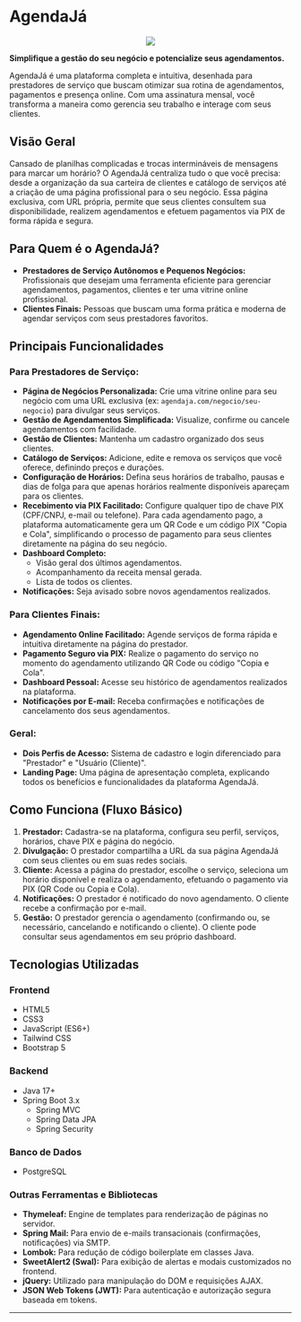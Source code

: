 # AgendaJá

<p align="center">
   <img src="https://i.imgur.com/yF08KvS.gif">
</p>

**Simplifique a gestão do seu negócio e potencialize seus agendamentos.**

AgendaJá é uma plataforma completa e intuitiva, desenhada para prestadores de serviço que buscam otimizar sua rotina de agendamentos, pagamentos e presença online. Com uma assinatura mensal, você transforma a maneira como gerencia seu trabalho e interage com seus clientes.

## Visão Geral

Cansado de planilhas complicadas e trocas intermináveis de mensagens para marcar um horário? O AgendaJá centraliza tudo o que você precisa: desde a organização da sua carteira de clientes e catálogo de serviços até a criação de uma página profissional para o seu negócio. Essa página exclusiva, com URL própria, permite que seus clientes consultem sua disponibilidade, realizem agendamentos e efetuem pagamentos via PIX de forma rápida e segura.

## Para Quem é o AgendaJá?

* **Prestadores de Serviço Autônomos e Pequenos Negócios:** Profissionais que desejam uma ferramenta eficiente para gerenciar agendamentos, pagamentos, clientes e ter uma vitrine online profissional.
* **Clientes Finais:** Pessoas que buscam uma forma prática e moderna de agendar serviços com seus prestadores favoritos.

## Principais Funcionalidades

### Para Prestadores de Serviço:

* **Página de Negócios Personalizada:** Crie uma vitrine online para seu negócio com uma URL exclusiva (ex: `agendaja.com/negocio/seu-negocio`) para divulgar seus serviços.
* **Gestão de Agendamentos Simplificada:** Visualize, confirme ou cancele agendamentos com facilidade.
* **Gestão de Clientes:** Mantenha um cadastro organizado dos seus clientes.
* **Catálogo de Serviços:** Adicione, edite e remova os serviços que você oferece, definindo preços e durações.
* **Configuração de Horários:** Defina seus horários de trabalho, pausas e dias de folga para que apenas horários realmente disponíveis apareçam para os clientes.
* **Recebimento via PIX Facilitado:** Configure qualquer tipo de chave PIX (CPF/CNPJ, e-mail ou telefone). Para cada agendamento pago, a plataforma automaticamente gera um QR Code e um código PIX "Copia e Cola", simplificando o processo de pagamento para seus clientes diretamente na página do seu negócio.
* **Dashboard Completo:**
    * Visão geral dos últimos agendamentos.
    * Acompanhamento da receita mensal gerada.
    * Lista de todos os clientes.
* **Notificações:** Seja avisado sobre novos agendamentos realizados.

### Para Clientes Finais:

* **Agendamento Online Facilitado:** Agende serviços de forma rápida e intuitiva diretamente na página do prestador.
* **Pagamento Seguro via PIX:** Realize o pagamento do serviço no momento do agendamento utilizando QR Code ou código "Copia e Cola".
* **Dashboard Pessoal:** Acesse seu histórico de agendamentos realizados na plataforma.
* **Notificações por E-mail:** Receba confirmações e notificações de cancelamento dos seus agendamentos.

### Geral:

* **Dois Perfis de Acesso:** Sistema de cadastro e login diferenciado para "Prestador" e "Usuário (Cliente)".
* **Landing Page:** Uma página de apresentação completa, explicando todos os benefícios e funcionalidades da plataforma AgendaJá.

## Como Funciona (Fluxo Básico)

1.  **Prestador:** Cadastra-se na plataforma, configura seu perfil, serviços, horários, chave PIX e página do negócio.
2.  **Divulgação:** O prestador compartilha a URL da sua página AgendaJá com seus clientes ou em suas redes sociais.
3.  **Cliente:** Acessa a página do prestador, escolhe o serviço, seleciona um horário disponível e realiza o agendamento, efetuando o pagamento via PIX (QR Code ou Copia e Cola).
4.  **Notificações:** O prestador é notificado do novo agendamento. O cliente recebe a confirmação por e-mail.
5.  **Gestão:** O prestador gerencia o agendamento (confirmando ou, se necessário, cancelando e notificando o cliente). O cliente pode consultar seus agendamentos em seu próprio dashboard.

## Tecnologias Utilizadas

### Frontend
* HTML5
* CSS3
* JavaScript (ES6+)
* Tailwind CSS
* Bootstrap 5

### Backend
* Java 17+
* Spring Boot 3.x
    * Spring MVC
    * Spring Data JPA
    * Spring Security

### Banco de Dados
* PostgreSQL

### Outras Ferramentas e Bibliotecas
* **Thymeleaf:** Engine de templates para renderização de páginas no servidor.
* **Spring Mail:** Para envio de e-mails transacionais (confirmações, notificações) via SMTP.
* **Lombok:** Para redução de código boilerplate em classes Java.
* **SweetAlert2 (Swal):** Para exibição de alertas e modais customizados no frontend.
* **jQuery:** Utilizado para manipulação do DOM e requisições AJAX.
* **JSON Web Tokens (JWT):** Para autenticação e autorização segura baseada em tokens.

---
